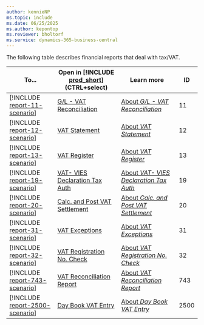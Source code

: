 ```yaml
---
author: kennieNP
ms.topic: include
ms.date: 06/25/2025
ms.author: kepontop
ms.reviewer: bholtorf
ms.service: dynamics-365-business-central
---
```


The following table describes financial reports that deal with tax/VAT.

| To... | Open in [!INCLUDE [prod_short](prod_short.md)] (CTRL+select) | Learn more | ID |
|-------|------------| ------------|----|
| [!INCLUDE [report-11-scenario](../includes/report-11-scenario-include.md)] | [G/L - VAT Reconciliation](https://businesscentral.dynamics.com?report=11) | [About *G/L - VAT Reconciliation*](../reports/report-11.md) | 11 |
| [!INCLUDE [report-12-scenario](../includes/report-12-scenario-include.md)] | [VAT Statement](https://businesscentral.dynamics.com?report=12) | [About *VAT Statement*](../reports/report-12.md) | 12 |
| [!INCLUDE [report-13-scenario](../includes/report-13-scenario-include.md)] | [VAT Register](https://businesscentral.dynamics.com?report=13) | [About *VAT Register*](../reports/report-13.md) | 13 |
| [!INCLUDE [report-19-scenario](../includes/report-19-scenario-include.md)] | [VAT- VIES Declaration Tax Auth](https://businesscentral.dynamics.com?report=19) | [About *VAT- VIES Declaration Tax Auth*](../reports/report-19.md) | 19 |
| [!INCLUDE [report-20-scenario](../includes/report-20-scenario-include.md)] | [Calc. and Post VAT Settlement](https://businesscentral.dynamics.com?report=20) | [About *Calc. and Post VAT Settlement*](../reports/report-20.md) | 20 |
| [!INCLUDE [report-31-scenario](../includes/report-31-scenario-include.md)] | [VAT Exceptions](https://businesscentral.dynamics.com?report=31) | [About *VAT Exceptions*](../reports/report-31.md) | 31 |
| [!INCLUDE [report-32-scenario](../includes/report-32-scenario-include.md)] | [VAT Registration No. Check](https://businesscentral.dynamics.com?report=32) | [About *VAT Registration No. Check*](../reports/report-32.md) | 32 |
| [!INCLUDE [report-743-scenario](../includes/report-743-scenario-include.md)] | [VAT Reconciliation Report](https://businesscentral.dynamics.com?report=743) | [About *VAT Reconciliation Report*](../reports/report-743.md) | 743 |
| [!INCLUDE [report-2500-scenario](../includes/report-2500-scenario-include.md)] | [Day Book VAT Entry](https://businesscentral.dynamics.com?report=2500) | [About *Day Book VAT Entry*](../reports/report-2500.md) | 2500 |



<!-- Pending merge to main of cost accounting report PR

//////////
Add to TOC
//////////

###### [G/L - VAT Reconciliation (called G/L - Tax Reconciliation in US localization)](reports/report-11.md)]
###### [VAT Statement](reports/report-12.md)]
###### [VAT Register](reports/report-13.md)]
###### [VAT- VIES Declaration Tax Auth](reports/report-19.md)]
###### [Calc. and Post VAT Settlement](reports/report-20.md)]
###### [VAT Exceptions](reports/report-31.md)]
###### [VAT Registration No. Check](reports/report-32.md)]
###### [VAT Reconciliation Report](reports/report-743.md)]
###### [Day Book VAT Entry](reports/report-2500.md)]


////////////////////////////////////////////////////////
New article (copy structure for cost accounting reports)
Add to TOC
////////////////////////////////////////////////////////

### Working with VAT
#### [VAT management overview](finance-manage-vat.md)  <--- edit: add link to VAT reporting article
#### [VAT reporting](finance-vat-reporting.md)  <--- new article
#### [EU third-party purchase transactions](finance-how-to-eu3party-trade-purchase.md)
#### [Work with VAT on sales and purchases](finance-work-with-vat.md)
#### [Use non-deductible VAT](finance-how-use-non-deductible-vat.md)
#### [Multiple VAT registration numbers](finance-how-use-multiple-vat-registrations.md)
#### [Submit VAT reports to tax authorities](finance-how-report-vat.md)
#### [Managing VAT rate changes](finance-how-use-vat-rate-change-tool.md)
#### [Validate VAT registration numbers](finance-how-validate-vat-registration-number.md)
#### [Convert service contracts that include VAT amounts](service-how-to-convert-service-contracts.md)

-->